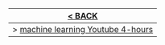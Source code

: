 
| [< BACK ](README.md) |
|:---:|
| > [machine learning Youtube 4-hours][1]

    

[1]:https://youtu.be/i_LwzRVP7bg
